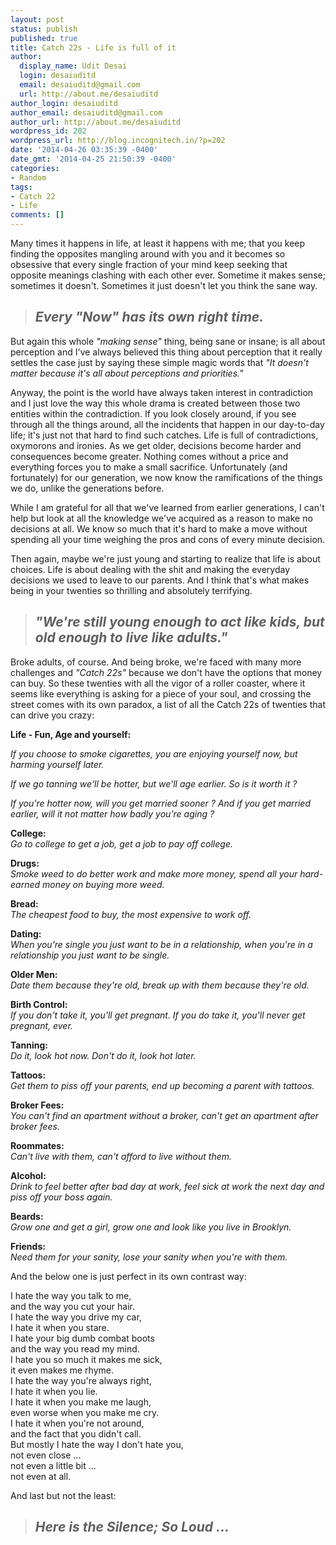 ```yaml
---
layout: post
status: publish
published: true
title: Catch 22s - Life is full of it
author:
  display_name: Udit Desai
  login: desaiuditd
  email: desaiuditd@gmail.com
  url: http://about.me/desaiuditd
author_login: desaiuditd
author_email: desaiuditd@gmail.com
author_url: http://about.me/desaiuditd
wordpress_id: 202
wordpress_url: http://blog.incognitech.in/?p=202
date: '2014-04-26 03:35:39 -0400'
date_gmt: '2014-04-25 21:50:39 -0400'
categories:
- Random
tags:
- Catch 22
- Life
comments: []
---
```


Many times it happens in life, at least it happens with me; that you keep finding the opposites mangling around with you and it becomes so obsessive that every single fraction of your mind keep seeking that opposite meanings clashing with each other ever. Sometime it makes sense; sometimes it doesn't. Sometimes it just doesn't let you think the sane way.

> ## *Every "Now" has its own right time.*

But again this whole *"making sense"* thing, being sane or insane; is all about perception and I've always believed this thing about perception that it really settles the case just by saying these simple magic words that *"It doesn't matter because it's all about perceptions and priorities."*

Anyway, the point is the world have always taken interest in contradiction and I just love the way this whole drama is created between those two entities within the contradiction. If you look closely around, if you see through all the things around, all the incidents that happen in our day-to-day life; it's just not that hard to find such catches. Life is full of contradictions, oxymorons and ironies. As we get older, decisions become harder and consequences become greater. Nothing comes without a price and everything forces you to make a small sacrifice. Unfortunately (and fortunately) for our generation, we now know the ramifications of the things we do, unlike the generations before.

While I am grateful for all that we've learned from earlier generations, I can't help but look at all the knowledge we've acquired as a reason to make no decisions at all. We know so much that it's hard to make a move without spending all your time weighing the pros and cons of every minute decision.

Then again, maybe we're just young and starting to realize that life is about choices. Life is about dealing with the shit and making the everyday decisions we used to leave to our parents. And I think that's what makes being in your twenties so thrilling and absolutely terrifying.

> ## *"We're still young enough to act like kids, but old enough to live like adults."*

Broke adults, of course. And being broke, we're faced with many more challenges and *"Catch 22s"* because we don't have the options that money can buy. So these twenties with all the vigor of a roller coaster, where it seems like everything is asking for a piece of your soul, and crossing the street comes with its own paradox, a list of all the Catch 22s of twenties that can drive you crazy:

**Life - Fun, Age and yourself:**

*If you choose to smoke cigarettes, you are enjoying yourself now, but harming yourself later.*

*If we go tanning we'll be hotter, but we'll age earlier. So is it worth it ?*

*If you're hotter now, will you get married sooner ? And if you get married earlier, will it not matter how badly you're aging ?*

**College:**<br />
*Go to college to get a job, get a job to pay off college.*

**Drugs:**<br />
*Smoke weed to do better work and make more money, spend all your hard-earned money on buying more weed.*

**Bread:**<br />
*The cheapest food to buy, the most expensive to work off.*

**Dating:**<br />
*When you're single you just want to be in a relationship, when you're in a relationship you just want to be single.*

**Older Men:**<br />
*Date them because they're old, break up with them because they're old.*

**Birth Control:**<br />
*If you don't take it, you'll get pregnant. If you do take it, you'll never get pregnant, ever.*

**Tanning:**<br />
*Do it, look hot now. Don't do it, look hot later.*

**Tattoos:**<br />
*Get them to piss off your parents, end up becoming a parent with tattoos.*

**Broker Fees:**<br />
*You can't find an apartment without a broker, can't get an apartment after broker fees.*

**Roommates:**<br />
*Can't live with them, can't afford to live without them.*

**Alcohol:**<br />
*Drink to feel better after bad day at work, feel sick at work the next day and piss off your boss again.*

**Beards:**<br />
*Grow one and get a girl, grow one and look like you live in Brooklyn.*

**Friends:**<br />
*Need them for your sanity, lose your sanity when you're with them.*

And the below one is just perfect in its own contrast way:

I hate the way you talk to me,<br />
and the way you cut your hair.<br />
I hate the way you drive my car,<br />
I hate it when you stare.<br />
I hate your big dumb combat boots<br />
and the way you read my mind.<br />
I hate you so much it makes me sick,<br />
it even makes me rhyme.<br />
I hate the way you're always right,<br />
I hate it when you lie.<br />
I hate it when you make me laugh,<br />
even worse when you make me cry.<br />
I hate it when you're not around,<br />
and the fact that you didn't call.<br />
But mostly I hate the way I don't hate you,<br />
not even close ...<br />
not even a little bit ...<br />
not even at all.<br />

And last but not the least:

> ## *Here is the Silence; So Loud ...*
